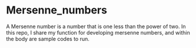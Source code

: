 # Mersenne_numbers
A Mersenne number is a number that is one less than the power of two. In this repo, I share my function for developing mersenne numbers, and within the body are sample codes to run.
